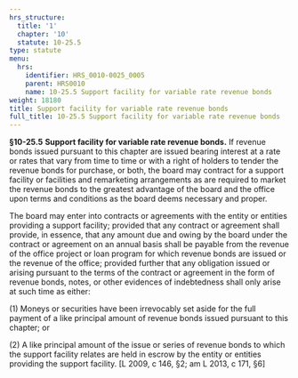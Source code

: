 ```yaml
---
hrs_structure:
  title: '1'
  chapter: '10'
  statute: 10-25.5
type: statute
menu:
  hrs:
    identifier: HRS_0010-0025_0005
    parent: HRS0010
    name: 10-25.5 Support facility for variable rate revenue bonds
weight: 18180
title: Support facility for variable rate revenue bonds
full_title: 10-25.5 Support facility for variable rate revenue bonds
---
```

**§10-25.5** **Support facility for variable rate revenue bonds.** If revenue bonds issued pursuant to this chapter are issued bearing interest at a rate or rates that vary from time to time or with a right of holders to tender the revenue bonds for purchase, or both, the board may contract for a support facility or facilities and remarketing arrangements as are required to market the revenue bonds to the greatest advantage of the board and the office upon terms and conditions as the board deems necessary and proper.

The board may enter into contracts or agreements with the entity or entities providing a support facility; provided that any contract or agreement shall provide, in essence, that any amount due and owing by the board under the contract or agreement on an annual basis shall be payable from the revenue of the office project or loan program for which revenue bonds are issued or the revenue of the office; provided further that any obligation issued or arising pursuant to the terms of the contract or agreement in the form of revenue bonds, notes, or other evidences of indebtedness shall only arise at such time as either:

(1) Moneys or securities have been irrevocably set aside for the full payment of a like principal amount of revenue bonds issued pursuant to this chapter; or

(2) A like principal amount of the issue or series of revenue bonds to which the support facility relates are held in escrow by the entity or entities providing the support facility. [L 2009, c 146, §2; am L 2013, c 171, §6]